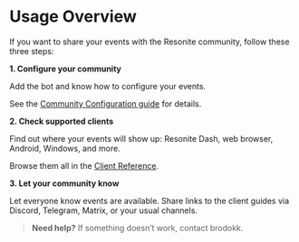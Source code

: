 # Usage Overview

If you want to share your events with the Resonite community, follow these three steps:

**1. Configure your community**

Add the bot and know how to configure your events.

See the [Community Configuration guide](Configuration/overview.md) for details.

**2. Check supported clients**

Find out where your events will show up: Resonite Dash, web browser, Android, Windows, and more.

Browse them all in the [Client Reference](clients.md).

**3. Let your community know**

Let everyone know events are available. Share links to the client guides via Discord, Telegram, Matrix, or your usual channels.

> **Need help?** If something doesn’t work, contact brodokk.

